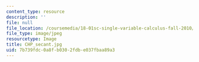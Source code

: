 ```yaml
---
content_type: resource
description: ''
file: null
file_location: /coursemedia/18-01sc-single-variable-calculus-fall-2010/7b739fdc0a8fb0302fdbe037fbaa89a3_CHP_secant.jpg
file_type: image/jpeg
resourcetype: Image
title: CHP_secant.jpg
uid: 7b739fdc-0a8f-b030-2fdb-e037fbaa89a3
---
```

